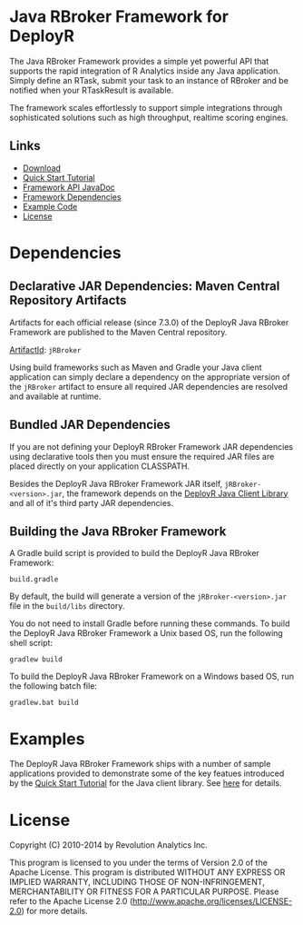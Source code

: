 Java RBroker Framework for DeployR
==================================

The Java RBroker Framework provides a simple yet powerful API that supports the
rapid integration of R Analytics inside any Java application. Simply define an
RTask, submit your task to an instance of RBroker and be notified when
your RTaskResult is available.

The framework scales effortlessly to support simple integrations through
sophisticated solutions such as high throughput, realtime scoring engines.

Links
-----

  * [Download](http://deployr.revolutionanalytics.com/docanddown/#rbroker)
  * [Quick Start Tutorial](http://deployr.revolutionanalytics.com/documents/dev/rbroker)
  * [Framework API JavaDoc](http://deployr.revolutionanalytics.com/documents/dev/rbroker-javadoc)
  * [Framework Dependencies](#dependencies)
  * [Example Code](#examples)
  * [License](#license)

Dependencies
============


Declarative JAR Dependencies: Maven Central Repository Artifacts
----------------------------------------------------------------

Artifacts for each official release (since 7.3.0) of the DeployR Java
RBroker Framework are published to the Maven Central repository.

[ArtifactId](http://search.maven.org/#search|ga|1|a%3A%22jRBroker%22): `jRBroker`

Using build frameworks such as Maven and Gradle your Java client
application can simply declare a dependency on the appropriate version
of the `jRBroker` artifact to ensure all required JAR dependencies are resolved
and available at runtime.


Bundled JAR Dependencies
------------------------

If you are not defining your DeployR RBroker Framework JAR dependencies using
declarative tools then you must ensure the required JAR files are placed
directly on your application CLASSPATH.

Besides the DeployR Java RBroker Framework JAR itself, `jRBroker-<version>.jar`,
the framework depends on the
[DeployR Java Client Library](https://github.com/deployr/java-client-library)
and all of it's third party JAR dependencies.

Building the Java RBroker Framework
-----------------------------------

A Gradle build script is provided to build the DeployR Java RBroker
Framework:

```
build.gradle
```

By default, the build will generate a version of the  `jRBroker-<version>.jar`
file in the `build/libs` directory.

You do not need to install Gradle before running these commands. To
build the DeployR Java RBroker Framework a Unix based OS, run the following shell
script:

```
gradlew build
```

To build the DeployR Java RBroker Framework on a Windows based OS, run the following
batch file:

```
gradlew.bat build
```


Examples
========

The DeployR Java RBroker Framework ships with a number of sample applications
provided to demonstrate some of the key featues introduced by the
[Quick Start Tutorial](http://deployr.revolutionanalytics.com/documents/dev/rbroker)
for the Java client library. See
[here](examples/tutorial) for details.

License
=======

Copyright (C) 2010-2014 by Revolution Analytics Inc.

This program is licensed to you under the terms of Version 2.0 of the
Apache License. This program is distributed WITHOUT
ANY EXPRESS OR IMPLIED WARRANTY, INCLUDING THOSE OF NON-INFRINGEMENT,
MERCHANTABILITY OR FITNESS FOR A PARTICULAR PURPOSE. Please refer to the
Apache License 2.0 (http://www.apache.org/licenses/LICENSE-2.0) for more 
details.
